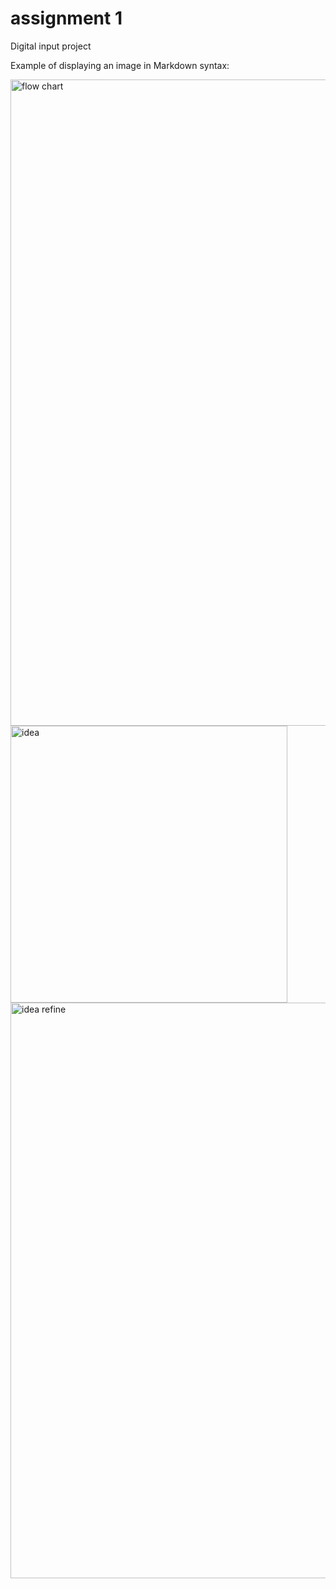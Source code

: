 # assignment 1

Digital input project

Example of displaying an image in Markdown syntax:

<img width="1034" alt="flow chart" src="https://github.com/qzz031219/ixd-256-ennis/assets/146476099/92872a6c-c1e2-497c-9f09-93dea7ab3ca0">
<img width="443" alt="idea" src="https://github.com/qzz031219/ixd-256-ennis/assets/146476099/3adcc411-7747-4b8a-9bba-4249bbaf60ce">
<img width="921" alt="idea refine" src="https://github.com/qzz031219/ixd-256-ennis/assets/146476099/85757c52-6e27-4e07-bd1a-6bc422c2324f">
